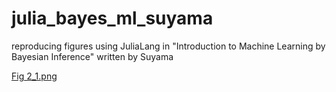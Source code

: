 # julia_bayes_ml_suyama
reproducing figures using JuliaLang in "Introduction to Machine Learning by Bayesian Inference" written by Suyama

[Fig 2_1.png](https://user-images.githubusercontent.com/36175603/74019751-794d5c80-49db-11ea-846d-d1f4f5ca13cf.png)
